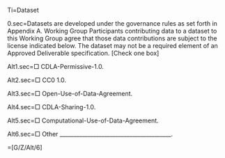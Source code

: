 Ti=Dataset

0.sec=Datasets are developed under the governance rules as set forth in Appendix A. Working Group Participants
contributing data to a dataset to this Working Group agree that those data contributions are subject to the license indicated below. The dataset may not be a required element of an Approved Deliverable specification. [Check one box]

Alt1.sec=□ CDLA-Permissive-1.0.

Alt2.sec=□ CC0 1.0.

Alt3.sec=□ Open-Use-of-Data-Agreement.

Alt4.sec=□ CDLA-Sharing-1.0.

Alt5.sec=□ Computational-Use-of-Data-Agreement.

Alt6.sec=□ Other ________________________________________.

=[G/Z/Alt/6]
